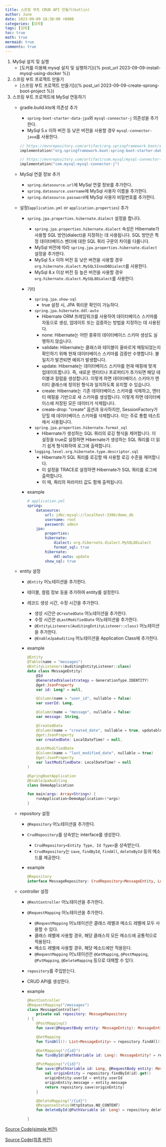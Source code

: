```yaml
---
title: 스프링 부트 CRUD API 만들기(kotlin)
author: June
date: 2023-09-09 18:30:00 +0900
categories: [강좌]
tags: [강좌]
toc: true
math: true
mermaid: true
comments: true
---
```


1. MySql 설치 및 실행
    - [도커를 이용해 mysql 설치 및 실행하기]({% post_url 2023-09-09-install-mysql-using-docker %})
1. 스프링 부트 프로젝트 만들기
    - [스프링 부트 프로젝트 만들기]({% post_url 2023-09-09-create-sprong-boot-project %})
1. 스프링 부트 프로젝트에 MySql 연동하기
    - gradle.build.kts에 의존성 추가
        - `spring-boot-starter-data-jpa`와 `mysql-connector-j` 의존성을 추가한다.
        - MySql 5.x 이하 버전 등 낮은 버전을 사용할 경우 `mysql-connector-java`를 사용한다.

        ```kotlin
        // https://mvnrepository.com/artifact/org.springframework.boot/spring-boot-starter-data-jpa
        implementation("org.springframework.boot:spring-boot-starter-data-jpa")

        // https://mvnrepository.com/artifact/com.mysql/mysql-connector-j
        implementation("com.mysql:mysql-connector-j")
        ```

    - MySql 연결 정보 추가
        - `spring.datasource.url`에 MySql 연결 정보를 추가한다.
        - `spring.datasource.username`에 MySql 사용자 이름을 추가한다.
        - `spring.datasource.password`에 MySql 사용자 비밀번호를 추가한다.

    - 설정(`application.yml` or `application.properties`) 추가
        - `spring.jpa.properties.hibernate.dialect` 설정을 합니다.
            - `spring.jpa.properties.hibernate.dialect` 속성은 Hibernate가 사용할 SQL 방언(dialect)을 지정하는 데 사용됩니다. SQL 방언은 특정 데이터베이스 벤더에 대한 SQL 쿼리 구문의 차이를 다룹니다.
            - MySql 버전에 따라 `spring.jpa.properties.hibernate.dialect` 설정을 추가한다.
            - MySql 5.x 이하 버전 등 낮은 버전을 사용할 경우 `org.hibernate.dialect.MySQL5InnoDBDialect`를 사용한다.
            - MySql 8.x 이상 버전 등 높은 버전을 사용할 경우 `org.hibernate.dialect.MySQL8Dialect`를 사용한다.
        - 기타
            - `spring.jpa.show-sql`
                - true 설정 시, JPA 쿼리문 확인이 가능하다.
            - `spring.jpa.hibernate.ddl-auto`
                - Hibernate ORM 프레임워크를 사용하여 데이터베이스 스키마를 자동으로 생성, 업데이트 또는 검증하는 방법을 지정하는 데 사용된다.
                - none: Hibernate는 어떤 종류의 데이터베이스 스키마 생성도 실행하지 않습니다.
                - validate: Hibernate는 클래스와 테이블이 올바르게 매핑되었는지 확인하기 위해 현재 데이터베이스 스키마를 검증만 수행합니다. 불일치가 발견되면 예외가 발생합니다.
                - update: Hibernate는 데이터베이스 스키마를 현재 매핑에 맞게 업데이트합니다. 즉, 새로운 엔터티나 프로퍼티가 추가되면 해당 테이블과 컬럼을 생성합니다. 이렇게 하면 데이터베이스 스키마가 엔터티 클래스에 정의된 형식과 일치하도록 유지할 수 있습니다.
                - create: Hibernate는 기존 데이터베이스 스키마를 삭제하고, 엔터티 매핑을 기반으로 새 스키마를 생성합니다. 이렇게 하면 데이터베이스에 저장된 모든 데이터가 삭제됩니다.
                - create-drop: "create" 옵션과 유사하지만, SessionFactory가 닫힐 때 데이터베이스 스키마를 삭제합니다. 이는 주로 통합 테스트에서 사용됩니다.
            - `spring.jpa.properties.hibernate.format_sql`
                - Hibernate가 생성하는 SQL 쿼리의 로깅 형식을 제어합니다. 이 설정을 true로 설정하면 Hibernate가 생성하는 SQL 쿼리를 더 읽기 쉽게 형식화하여 로그에 출력합니다.
            - `logging.level.org.hibernate.type.descriptor.sql`
                - Hibernate가 SQL 쿼리를 로깅할 때 사용할 로깅 수준을 제어합니다.
                - 이 설정을 TRACE로 설정하면 Hibernate가 SQL 쿼리를 로그에 출력합니다.
                - 이 때, 쿼리의 파라미터 값도 함께 출력됩니다.
        - example

            ```yml
            # application.yml
            spring:
                datasource:
                    url: jdbc:mysql://localhost:3306/demo_db
                    username: root
                    password: admin
                jpa:
                    properties:
                    hibernate:
                        dialect: org.hibernate.dialect.MySQL8Dialect
                        format_sql: true
                    hibernate:
                        ddl-auto: update
                    show_sql: true
            ```

    - entity 설정
        - `@Entity` 어노테이션을 추가한다.
        - 테이블, 컬럼 정보 등을 추가하여 entity를 설정한다.
        - 레코드 생성 시간, 수정 시간을 추가한다.
            - 생성 시간은 `@CreatedDate` 어노테이션을 추가한다.
            - 수정 시간은 `@LastModifiedDate` 어노테이션을 추가한다.
            - `@EntityListeners(AuditingEntityListener::class)` 어노테이션을 추가한다.
            - `@EnableJpaAuditing` 어노테이션을 Application Class에 추가한다.
        - example

            ```kotlin
            @Entity
            @Table(name = "messages")
            @EntityListeners(AuditingEntityListener::class)
            data class MessageEntity(
                @Id
                @GeneratedValue(strategy = GenerationType.IDENTITY)
                @get:JsonProperty
                var id: Long? = null,

                @Column(name = "user_id", nullable = false)
                var userId: Long,

                @Column(name = "message", nullable = false)
                var message: String,

                @CreatedDate
                @Column(name = "created_date", nullable = true, updatable = false)
                @get:JsonProperty
                var createdDate: LocalDateTime? = null,

                @LastModifiedDate
                @Column(name = "last_modified_date", nullable = true)
                @get:JsonProperty
                var lastModifiedDate: LocalDateTime? = null
            )
            ```

            ```kotlin
            @SpringBootApplication
            @EnableJpaAuditing
            class DemoApplication

            fun main(args: Array<String>) {
                runApplication<DemoApplication>(*args)
            }
            ```

    - repository 설정
        - `@Repository` 어노테이션을 추가한다.
        - `CrudRepository`를 상속받는 interface를 생성한다.
            - `CrudRepository<Entity Type, Id Type>`을 상속받는다.
            - `CrudRepository`는 `save`, `findById`, `findAll`, `deleteById` 등의 메소드를 제공한다.
        - example

            ```kotlin
            @Repository
            interface MessageRepository: CrudRepository<MessageEntity, Long>
            ```

    - controller 설정
        - `@RestController` 어노테이션을 추가한다.
        - `@RequestMapping` 어노테이션을 추가한다.
            - `@RequestMapping` 어노테이션은 클래스 레벨과 메소드 레벨에 모두 사용할 수 있다.
            - 클래스 레벨에 사용할 경우, 해당 클래스의 모든 메소드에 공통적으로 적용된다.
            - 메소드 레벨에 사용할 경우, 해당 메소드에만 적용된다.
            - `@RequestMapping` 어노테이션은 `@GetMapping`, `@PostMapping`, `@PutMapping`, `@DeleteMapping` 등으로 대체할 수 있다.
        - `repository`를 주입받는다.
        - CRUD API를 생성한다.
        - example

            ```kotlin
            @RestController
            @RequestMapping("/messages")
            class MessageController(
                private val repository: MessageRepository
            ) {
                @PostMapping()
                fun save(@RequestBody entity: MessageEntity): MessageEntity = repository.save(entity)

                @GetMapping
                fun findAll(): List<MessageEntity> = repository.findAll().toList()

                @GetMapping("/{id}")
                fun findById(@PathVariable id: Long): MessageEntity? = repository.findByIdOrNull(id)

                @PutMapping("/{id}")
                fun save(@PathVariable id: Long, @RequestBody entity: MessageEntity): MessageEntity {
                    val originEntity = repository.findById(id).get()
                    originEntity.userId = entity.userId
                    originEntity.message = entity.message
                    return repository.save(originEntity)
                }

                @DeleteMapping("/{id}")
                @ResponseStatus(HttpStatus.NO_CONTENT)
                fun deleteById(@PathVariable id: Long) = repository.deleteById(id)

            }
            ```

[Source Code(simple 버전)](https://github.com/ijung/spring-boot-demo/tree/feature/create-crud-api/create-simple-version/base)

[Source Code(최종 버전)](https://github.com/ijung/spring-boot-demo/tree/feature/create-crud-api/base)
